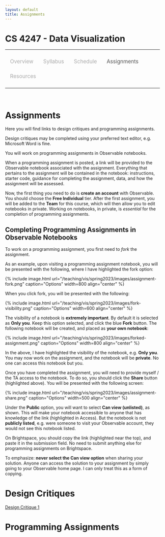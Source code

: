 ```yaml
---
layout: default
title: Assignments
---
```


<style>
.topnav {
  overflow: hidden;
  background-color: #fdfdfd;
}

.topnav a {
  float: left;
  color: #aaaaaa;
  text-align: center;
  padding: 14px 16px;
  text-decoration: none;
  font-size: 17px;
}

.topnav a:hover {
  color: #555555;
}

.topnav a.active {
  color: #555555;
}
</style>

# CS 4247 - Data Visualization

---

<div class='topnav'>
  <a href="/teaching/vis/spring2023">Overview</a>
  <a href="/teaching/vis/spring2023/syllabus">Syllabus</a>
  <a href="/teaching/vis/spring2023/schedule">Schedule</a>
  <a class='active' href="/teaching/vis/spring2023/assignments">Assignments</a>
  <a href="/teaching/vis/spring2023/resources">Resources</a>
</div>

---

<br>

# Assignments

Here you will find links to design critiques and programming assignments.

Design critiques may be completed using your preferred text editor, e.g. Microsoft Word is fine.

You will work on programming assignments in Observable notebooks.

When a programming assignment is posted, a link will be provided to the Observable notebook associated with the assignment. Everything that pertains to the assignment will be contained in the notebook: instructions, starter code, guidance for completing the assignment, data, and how the assignment will be assessed.

Now, the first thing you need to do is **create an account** with Observable. You should choose the **Free Individual** tier. After the first assignment, you will be added to the **Team** for this course, which will then allow you to edit notebooks in private. Working on notebooks, in private, is _essential_ for the completion of programming assignments.

## Completing Programming Assignments in Observable Notebooks

To work on a programming assignment, you first need to _fork_ the assignment.

As an example, upon visiting a programming assignment notebook, you will be presented with the following, where I have highlighted the fork option:

{% include image.html url="/teaching/vis/spring2023/images/assignment-fork.png" caption="Options" width=800 align="center" %}

When you click fork, you will be presented with the following:

{% include image.html url="/teaching/vis/spring2023/images/fork-visibility.png" caption="Options" width=600 align="center" %}

The visibility of a notebook is **extremely important**. By default it is selected as **Only you**. Keep this option selected, and click the blue **Fork** button. The following notebook will be created, and placed as **your own notebook**:

{% include image.html url="/teaching/vis/spring2023/images/forked-assignment.png" caption="Options" width=800 align="center" %}

In the above, I have highlighted the visibility of the notebook, e.g. **Only you**. You may now work on the assignment, and the notebook will be **private**. No one can access this notebook but you.

Once you have completed the assignment, you will need to provide myself / the TA access to the notebook. To do so, you should click the **Share** button (highlighted above). You will be presented with the following screen:

{% include image.html url="/teaching/vis/spring2023/images/assignment-share.png" caption="Options" width=500 align="center" %}

Under the **Public** option, you will want to select **Can view (unlisted)**, as shown. This will make your notebook accessible to anyone that has knowledge of the link (highlighted in Access). But the notebook is not **publicly listed**, e.g. were someone to visit your Observable account, they would not see this notebook listed.

On Brightspace, you should copy the link (highlighted near the top), and paste it in the submission field. No need to submit anything else for programming assignments on Brightspace.

To emphasize: **never select the Can view option** when sharing your solution. Anyone can access the solution to your assignment by simply going to your Observable home page. I can only treat this as a form of copying.

# Design Critiques

[Design Critique 1](/teaching/vis/spring2023/assignments/critique1)

# Programming Assignments

